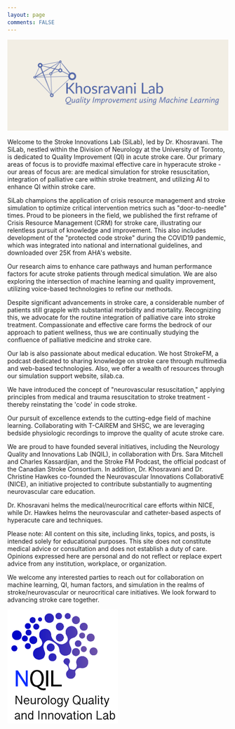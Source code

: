 ```yaml
---
layout: page
comments: FALSE
---
```

<p><img id="khosravanilab" src="Khosravani_Lab_01.png" alt="logo for khosravani lab">
<!-- <img id="ncrit" src="neuroccm_ver02.png" alt="logo for neuroccm" width="150" height="50"> -->

</p>

Welcome to the Stroke Innovations Lab (SiLab), led by Dr. Khosravani. The SiLab, nestled within the Division of Neurology at the University of Toronto, is dedicated to Quality Improvement (QI) in acute stroke care. Our primary areas of focus is to providfe maximal effective care in hyperacute stroke - our areas of focus are: are medical simulation for stroke resuscitation, integration of palliative care within stroke treatment, and utilizing AI to enhance QI within stroke care.

SiLab champions the application of crisis resource management and stroke simulation to optimize critical intervention metrics such as "door-to-needle" times. Proud to be pioneers in the field, we published the first reframe of Crisis Resource Management (CRM) for stroke care, illustrating our relentless pursuit of knowledge and improvement. This also includes development of the "protected code stroke" during the COVID19 pandemic, which was integrated into national and international guidelines, and downloaded over 25K from AHA's website.

Our research aims to enhance care pathways and human performance factors for acute stroke patients through medical simulation. We are also exploring the intersection of machine learning and quality improvement, utilizing voice-based technologies to refine our methods.

Despite significant advancements in stroke care, a considerable number of patients still grapple with substantial morbidity and mortality. Recognizing this, we advocate for the routine integration of palliative care into stroke treatment. Compassionate and effective care forms the bedrock of our approach to patient wellness, thus we are continually studying the confluence of palliative medicine and stroke care.

Our lab is also passionate about medical education. We host StrokeFM, a podcast dedicated to sharing knowledge on stroke care through multimedia and web-based technologies. Also, we offer a wealth of resources through our simulation support website, silab.ca.

We have introduced the concept of "neurovascular resuscitation," applying principles from medical and trauma resuscitation to stroke treatment - thereby reinstating the 'code' in code stroke.

Our pursuit of excellence extends to the cutting-edge field of machine learning. Collaborating with T-CAIREM and SHSC, we are leveraging bedside physiologic recordings to improve the quality of acute stroke care.

We are proud to have founded several initiatives, including the Neurology Quality and Innovations Lab (NQIL), in collaboration with Drs. Sara Mitchell and Charles Kassardjian, and the Stroke FM Podcast, the official podcast of the Canadian Stroke Consortium. In addition, Dr. Khosravani and Dr. Christine Hawkes co-founded the Neurovascular Innovations CollaborativE (NICE), an initiative projected to contribute substantially to augmenting neurovascular care education.

Dr. Khosravani helms the medical/neurocritical care efforts within NICE, while Dr. Hawkes helms the neurovascular and catheter-based aspects of hyperacute care and techniques.

Please note: All content on this site, including links, topics, and posts, is intended solely for educational purposes. This site does not constitute medical advice or consultation and does not establish a duty of care. Opinions expressed here are personal and do not reflect or replace expert advice from any institution, workplace, or organization.

We welcome any interested parties to reach out for collaboration on machine learning, QI, human factors, and simulation in the realms of stroke/neurovascular or neurocritical care initiatives. We look forward to advancing stroke care together.

<a href="https://sites.google.com/nqil.ca/nqil/">
    <img id="NQILTeam" src="NQIL_ver03.png" alt="logo for NQIL" style="width:50%; height:auto;">
</a>

